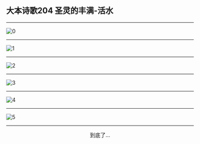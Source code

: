 
## 大本诗歌204 圣灵的丰满-活水
        
<div id="aplayer0"></div>

---

<img alt="0" data-original="/data/d0204/0.png">

---

<img alt="1" data-original="/data/d0204/1.png">

---

<img alt="2" data-original="/data/d0204/2.png">

---

<img alt="3" data-original="/data/d0204/3.png">

---

<img alt="4" data-original="/data/d0204/4.png">

---

<img alt="5" data-original="/data/d0204/5.png">

---

<p style="text-align: center">到底了...</p>

<script src="/js/dist-view.js"></script>

<script>
MAIN.id = 'd0204';
        
const ap0 = new APlayer({
    container: document.getElementById('aplayer0'),
    volume: 1,
    loop: 'none',
    preload: 'none',
    audio: [{
        name: '大本诗歌204.mp3',
        artist: '大本诗歌',
        url: 'https://res.wx.qq.com/voice/getvoice?mediaid=MzI0NTk3MDM5M18yMjQ3NDkwMTI4',
        cover: '/favicon'
    }]
});
</script>
